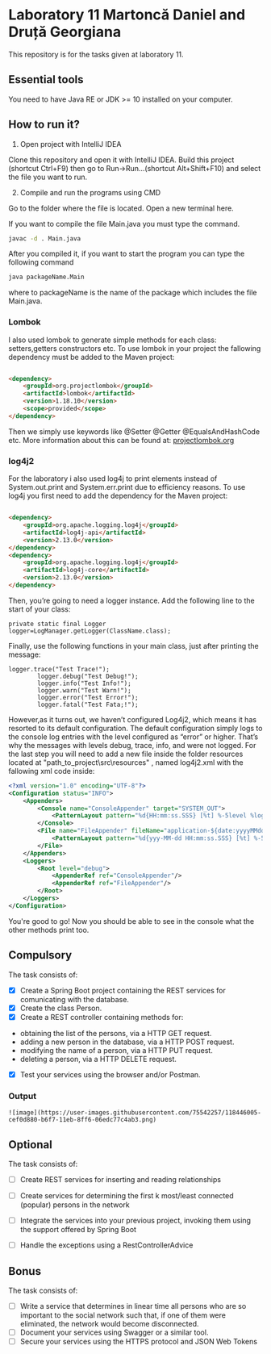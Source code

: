 # Laboratory 11 Martoncă Daniel and Druță Georgiana

This repository is for the tasks given at laboratory 11.

## Essential tools

You need to have Java RE or JDK >= 10 installed on your computer.

## How to run it?

1. Open project with IntelliJ IDEA

Clone this repository and open it with IntelliJ IDEA. Build this project
(shortcut Ctrl+F9) then go to Run->Run...(shortcut Alt+Shift+F10) and select the file you want to run.

2. Compile and run the programs using CMD

Go to the folder where the file is located. Open a new terminal here.

If you want to compile the file Main.java you must type the command.

```bash
javac -d . Main.java
```

After you compiled it, if you want to start the program you can type the following command

```bash
java packageName.Main
```

where to packageName is the name of the package which includes the file Main.java.

### Lombok

I also used lombok to generate simple methods for each class: setters,getters constructors etc. To use lombok in your
project the fallowing dependency must be added to the Maven project:

```html

<dependency>
    <groupId>org.projectlombok</groupId>
    <artifactId>lombok</artifactId>
    <version>1.18.10</version>
    <scope>provided</scope>
</dependency>
```

Then we simply use keywords like @Setter @Getter @EqualsAndHashCode etc. More information about this can be found at:
[projectlombok.org](https://projectlombok.org/features/all)

### log4j2

For the laboratory i also used log4j to print elements instead of System.out.print and System.err.print due to
efficiency reasons. To use log4j you first need to add the dependency for the Maven project:

```html

<dependency>
    <groupId>org.apache.logging.log4j</groupId>
    <artifactId>log4j-api</artifactId>
    <version>2.13.0</version>
</dependency>
<dependency>
    <groupId>org.apache.logging.log4j</groupId>
    <artifactId>log4j-core</artifactId>
    <version>2.13.0</version>
</dependency>
```

Then, you’re going to need a logger instance. Add the following line to the start of your class:

```dif
private static final Logger logger=LogManager.getLogger(ClassName.class);
```

Finally, use the following functions in your main class, just after printing the message:

```dif
logger.trace("Test Trace!");
        logger.debug("Test Debug!");
        logger.info("Test Info!");
        logger.warn("Test Warn!");
        logger.error("Test Error!");
        logger.fatal("Test Fata;!");
```

However,as it turns out, we haven’t configured Log4j2, which means it has resorted to its default configuration. The
default configuration simply logs to the console log entries with the level configured as “error” or higher. That’s why
the messages with levels debug, trace, info, and were not logged. For the last step you will need to add a new file
inside the folder resources located at "path_to_project\src\resources" , named log4j2.xml with the fallowing xml code
inside:

```xml
<?xml version="1.0" encoding="UTF-8"?>
<Configuration status="INFO">
    <Appenders>
        <Console name="ConsoleAppender" target="SYSTEM_OUT">
            <PatternLayout pattern="%d{HH:mm:ss.SSS} [%t] %-5level %logger{36} - %msg%n"/>
        </Console>
        <File name="FileAppender" fileName="application-${date:yyyyMMdd}.log" immediateFlush="false" append="true">
            <PatternLayout pattern="%d{yyy-MM-dd HH:mm:ss.SSS} [%t] %-5level %logger{36} - %msg%n"/>
        </File>
    </Appenders>
    <Loggers>
        <Root level="debug">
            <AppenderRef ref="ConsoleAppender"/>
            <AppenderRef ref="FileAppender"/>
        </Root>
    </Loggers>
</Configuration>
```

You're good to go! Now you should be able to see in the console what the other methods print too.

## Compulsory

The task consists of:<br />

- [X] Create a Spring Boot project containing the REST services for comunicating with the database.
- [X]  Create the class Person.
- [X]  Create a REST controller containing methods for:
  - obtaining the list of the persons, via a HTTP GET request.
  - adding a new person in the database, via a HTTP POST request.
  - modifying the name of a person, via a HTTP PUT request.
  - deleting a person, via a HTTP DELETE request.
- [X] Test your services using the browser and/or Postman.
### Output
```
![image](https://user-images.githubusercontent.com/75542257/118446005-cef0d880-b6f7-11eb-8ff6-06edc77c4ab3.png)
```
## Optional

The task consists of:<br />

- [ ] Create REST services for inserting and reading relationships
- [ ] Create services for determining the first k most/least connected (popular) persons in the network
- [ ] Integrate the services into your previous project, invoking them using the support offered by Spring Boot
- [ ] Handle the exceptions using a RestControllerAdvice


## Bonus

The task consists of:<br />

- [ ] Write a service that determines in linear time all persons who are so important to the social network such that, if one of them were eliminated, the network would become disconnected.
- [ ] Document your services using Swagger or a similar tool.
- [ ] Secure your services using the HTTPS protocol and JSON Web Tokens
